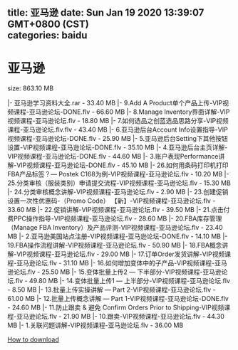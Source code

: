
title: 亚马逊
date: Sun Jan 19 2020 13:39:07 GMT+0800 (CST)    
categories: baidu
---

# 亚马逊
size: 863.10 MB
 
 
|- 亚马逊学习资料大全.rar - 33.40 MB
|- 9.Add A Product单个产品上传-VIP视频课程-亚马逊论坛-DONE.flv - 66.60 MB
|- 8.Manage Inventory界面详解-VIP视频课程-亚马逊论坛.flv - 18.80 MB
|- 7.如何选品之创蓝选品思路分享-VIP视频课程-亚马逊论坛.flv.flv - 43.40 MB
|- 6.亚马逊后台Account Info设置指导-VIP视频课程-亚马逊论坛-DONE.flv - 25.90 MB
|- 5.亚马逊后台Setting下其他按钮设置-VIP视频课程-亚马逊论坛-DONE.flv - 35.10 MB
|- 4.亚马逊后台主页详解-VIP视频课程-亚马逊论坛-DONE.flv - 44.60 MB
|- 3.账户表现Performance讲解-VIP视频课程-亚马逊论坛-DONE.flv - 45.10 MB
|- 26.如何用条码打印机打印FBA产品标签？— Postek C168为例-VIP视频课程-亚马逊论坛.flv - 10.20 MB
|- 25.分类审核（服装类别）申请提交流程-VIP视频课程-亚马逊论坛.flv - 15.30 MB
|- 24.分类审核概念讲解-VIP视频课程-亚马逊论坛.flv - 2.90 MB
|- 23.创建促销设置一次性优惠码-（Promo Code） 【新】-VIP视频课程-亚马逊论坛.flv - 33.60 MB
|- 22.促销讲解-VIP视频课程-亚马逊论坛.flv - 39.50 MB
|- 21.点击付费PPC操作指导-VIP视频课程-亚马逊论坛.flv - 28.60 MB
|- 20.FBA库存管理（Manage FBA Inventory）及产品评测-VIP视频课程-亚马逊论坛.flv - 23.40 MB
|- 2.亚马逊美国站点注册-VIP视频课程-亚马逊论坛-DONE.flv - 14.10 MB
|- 19.FBA操作流程讲解-VIP视频课程-亚马逊论坛.flv - 50.90 MB
|- 18.FBA概念讲解-VIP视频课程-亚马逊论坛.flv - 29.00 MB
|- 17.订单Order发货讲解-VIP视频课程-亚马逊论坛.flv - 31.10 MB
|- 16.如何增加变体中的子产品-VIP视频课程-亚马逊论坛.flv - 25.50 MB
|- 15.变体批量上传2 — 下半部分-VIP视频课程-亚马逊论坛.flv - 49.80 MB
|- 14.变体批量上传1 — 上半部分-VIP视频课程-亚马逊论坛.flv - 8.50 MB
|- 13.批量上传实操讲解 — Part 2-VIP视频课程-亚马逊论坛.flv - 61.00 MB
|- 12.批量上传概念讲解 — Part 1-VIP视频课程-亚马逊论坛-DONE.flv - 24.60 MB
|- 11.防止跟卖 & 避免 Confirm Orders Prior to Shipping-VIP视频课程-亚马逊论坛.flv - 21.90 MB
|- 10.跟卖-VIP视频课程-亚马逊论坛.flv - 44.30 MB
|- 1.关联问题讲解-VIP视频课程-亚马逊论坛.flv - 36.00 MB

[How to download](https://bpcam.bemobtrk.com/go/2ceec3aa-1ca2-46d6-b9ff-aaa5c184517c?jno=4037)